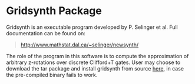 Gridsynth Package
=================
Gridsynth is an executable program developed by P. Selinger et al. Full documentation can be found on:
> http://www.mathstat.dal.ca/~selinger/newsynth/

The role of the program in this software is to compute the approximation of arbitrary z-rotations over discrete Clifford+T gates. 
User may choose to download the tar package and install gridsynth from source [here](http://hackage.haskell.org/package/newsynth), in case the pre-compiled binary fails to work.
